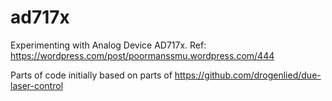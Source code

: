 # ad717x
Experimenting with Analog Device AD717x.
Ref: https://wordpress.com/post/poormanssmu.wordpress.com/444

Parts of code initially based on parts of https://github.com/drogenlied/due-laser-control
